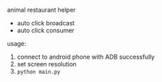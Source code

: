 animal restaurant helper

- auto click broadcast
- auto click consumer

usage:
1. connect to android phone with ADB successfully
2. set screen resolution
2. `python main.py`

